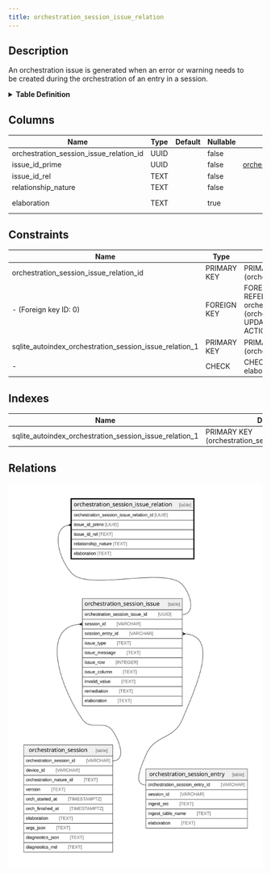 ```yaml
---
title: orchestration_session_issue_relation
---
```


## Description

An orchestration issue is generated when an error or warning needs to\
be created during the orchestration of an entry in a session.

<details>
<summary><strong>Table Definition</strong></summary>

```sql
CREATE TABLE "orchestration_session_issue_relation" (
    "orchestration_session_issue_relation_id" UUID PRIMARY KEY NOT NULL,
    "issue_id_prime" UUID NOT NULL,
    "issue_id_rel" TEXT NOT NULL,
    "relationship_nature" TEXT NOT NULL,
    "elaboration" TEXT CHECK(json_valid(elaboration) OR elaboration IS NULL),
    FOREIGN KEY("issue_id_prime") REFERENCES "orchestration_session_issue"("orchestration_session_issue_id")
)
```

</details>

## Columns

| Name                                    | Type | Default | Nullable | Parents                                                                                                 | Comment                                                     |
| --------------------------------------- | ---- | ------- | -------- | ------------------------------------------------------------------------------------------------------- | ----------------------------------------------------------- |
| orchestration_session_issue_relation_id | UUID |         | false    |                                                                                                         | {"isSqlDomainZodDescrMeta":true,"isUuid":true}              |
| issue_id_prime                          | UUID |         | false    | [orchestration_session_issue](/docs/standard-library/rssd-schema/orchestration_session_issue) | {"isSqlDomainZodDescrMeta":true,"isUuid":true}              |
| issue_id_rel                            | TEXT |         | false    |                                                                                                         |                                                             |
| relationship_nature                     | TEXT |         | false    |                                                                                                         |                                                             |
| elaboration                             | TEXT |         | true     |                                                                                                         | isse-specific attributes/properties in JSON ("custom data") |

## Constraints

| Name                                                    | Type        | Definition                                                                                                                                              |
| ------------------------------------------------------- | ----------- | ------------------------------------------------------------------------------------------------------------------------------------------------------- |
| orchestration_session_issue_relation_id                 | PRIMARY KEY | PRIMARY KEY (orchestration_session_issue_relation_id)                                                                                                   |
| - (Foreign key ID: 0)                                   | FOREIGN KEY | FOREIGN KEY (issue_id_prime) REFERENCES orchestration_session_issue (orchestration_session_issue_id) ON UPDATE NO ACTION ON DELETE NO ACTION MATCH NONE |
| sqlite_autoindex_orchestration_session_issue_relation_1 | PRIMARY KEY | PRIMARY KEY (orchestration_session_issue_relation_id)                                                                                                   |
| -                                                       | CHECK       | CHECK(json_valid(elaboration) OR elaboration IS NULL)                                                                                                   |

## Indexes

| Name                                                    | Definition                                            |
| ------------------------------------------------------- | ----------------------------------------------------- |
| sqlite_autoindex_orchestration_session_issue_relation_1 | PRIMARY KEY (orchestration_session_issue_relation_id) |

## Relations

![er](../../../../../../assets/orchestration_session_issue_relation.svg)
